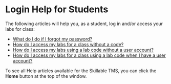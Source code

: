 # Login Help for Students

The following articles will help you, as a student, log in and/or access your labs for class:

- [What do I do if I forgot my password?](../end-user-student-faqs/basics/forgot-password.md)
- [How do I access my labs for a class without a code?](../end-user-student-faqs/lab-access/access-labs-for-class-without-code.md)
- [How do I access my labs using a lab code without a user account?](../end-user-student-faqs/lab-access/access-labs-for-class-using-lab-code-without-user-account.md)
- [How do I access my labs for a class using a lab code when I have a user account?](../end-user-student-faqs/lab-access/access-labs-for-class-using-lab-code-with-user-account.md)

To see all Help articles available for the Skillable TMS, you can click the **Home** button at the top of the window.